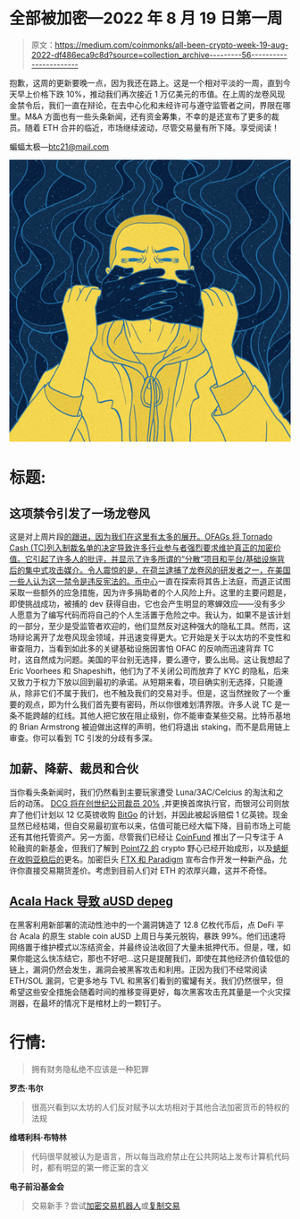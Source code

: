 # 全部被加密—2022 年 8 月 19 日第一周

> 原文：<https://medium.com/coinmonks/all-been-crypto-week-19-aug-2022-df486eca9c8d?source=collection_archive---------56----------------------->

抱歉，这周的更新要晚一点，因为我还在路上。这是一个相对平淡的一周，直到今天早上价格下跌 10%，推动我们再次接近 1 万亿美元的市值。在上周的龙卷风现金禁令后，我们一直在辩论，在去中心化和未经许可与遵守监管者之间，界限在哪里。M&A 方面也有一些头条新闻，还有资金筹集，不幸的是还宣布了更多的裁员。随着 ETH 合并的临近，市场继续波动，尽管交易量有所下降。享受阅读！

蝙蝠太极—[btc21@mail.com](mailto:btc21@mail.com)

![](img/5db562cfe35f60c8d0ccd107e2aa2923.png)

# 标题:

## 这项禁令引发了一场龙卷风

这是对上周片段[的跟进，因为我们在这里有太多的展开。OFAGs 将 Tornado Cash (TC)列入制裁名单的决定导致许多行业参与者强烈要求维护真正的加密价值。它引起了许多人的批评，并显示了许多所谓的“分散”项目和平台/基础设施背后的集中式攻击媒介。令人震惊的是，](/coinmonks/all-been-crypto-week-12-aug-2022-8bd3b0b7f3ee)[在荷兰逮捕了龙卷风的研发者之一，在美国一些人认为这一禁令是违反宪法的。](https://www.fiod.nl/arrest-of-suspected-developer-of-tornado-cash/)[币中心](https://www.coincenter.org/analysis-what-is-and-what-is-not-a-sanctionable-entity-in-the-tornado-cash-case/)一直在探索将其告上法庭，而[道](https://cointelegraph.com/news/tornado-cash-dao-goes-down-without-explanation-following-vote-on-treasury-funds)正试图采取一些额外的应急措施，因为许多捐助者的个人风险上升。这里的主要问题是，即使挑战成功，被捕的 dev 获得自由，它也会产生明显的寒蝉效应——没有多少人愿意为了编写代码而将自己的个人生活置于危险之中。我认为，如果不是该计划的一部分，至少是受监管者欢迎的，他们显然反对这种强大的隐私工具。然而，这场辩论离开了龙卷风现金领域，并迅速变得更大。它开始是关于以太坊的不变性和审查阻力，当看到如此多的关键基础设施因害怕 OFAC 的反响而迅速背弃 TC 时，这自然成为问题。美国的平台别无选择，要么遵守，要么出局。这让我想起了 Eric Voorhees 和 Shapeshift，他们为了不关闭公司而放弃了 KYC 的隐私，后来又致力于权力下放以回到最初的承诺。从短期来看，项目确实别无选择，只能遵从，除非它们不属于我们，也不触及我们的交易对手。但是，这当然挫败了一个重要的观点，即为什么我们首先要有密码，所以你很难划清界限。许多人说 TC 是一条不能跨越的红线。其他人把它放在阻止级别，你不能审查某些交易。比特币基地的 Brian Armstrong 被迫做出这样的声明，他们将退出 staking，而不是启用链上审查。你可以看到 TC 引发的分歧有多深。

## 加薪、降薪、裁员和合伙

当你看头条新闻时，我们仍然看到主要玩家遭受 Luna/3AC/Celcius 的淘汰和之后的动荡。 [DCG 将在创世纪公司裁员 20%](https://www.cnbc.com/2022/08/17/crypto-broker-genesis-slashes-20percent-of-workforce-and-announces-ceo-exit-.html) ,并更换首席执行官，而银河公司则放弃了他们计划以 12 亿英镑收购 [BitGo](https://www.forbes.com/sites/rosemariemiller/2022/08/17/galaxy-digital-bitgo-squabble-as-12-billion-crypto-deal-crumbles/) 的计划，并因此被起诉赔偿 1 亿英镑。现金显然已经枯竭，但自交易最初宣布以来，估值可能已经大幅下降，目前市场上可能还有其他托管资产。另一方面，尽管我们已经让 [CoinFund](https://www.axios.com/pro/fintech-deals/2022/08/17/coinfund-raises-300-million-crypto-fund) 推出了一只专注于 A 轮融资的新基金，但我们了解到 [Point72 的](https://www.coindesk.com/business/2022/08/12/point72s-steve-cohen-plans-crypto-asset-manager-report/) crypto 野心已经开始成形，以及[蜻蜓在收购亚稳后的](/dragonfly-research/re-introducing-dragonfly-f6a2deb7078a)更名。加密巨头 [FTX 和 Paradigm](https://help.ftx.com/hc/en-us/articles/7744740732308-FTX-partners-with-Paradigm-for-one-click-futures-spreads-trading) 宣布合作开发一种新产品，允许你直接交易期货差价。考虑到目前人们对 ETH 的浓厚兴趣，这并不奇怪。

## [Acala Hack 导致 aUSD depeg](https://cointelegraph.com/news/another-depeg-acala-trace-report-reveals-3b-ausd-erroneously-minted)

在黑客利用新部署的流动性池中的一个漏洞铸造了 12.8 亿枚代币后，点 DeFi 平台 Acala 的原生 stable coin aUSD 上周日与美元脱钩，暴跌 99%。他们迅速将网络置于维护模式以冻结资金，并最终设法收回了大量未抵押代币。但是，嘿，如果你能这么快冻结它，那也不好吧…这只是提醒我们，即使在其他经济价值较低的链上，漏洞仍然会发生，漏洞会被黑客攻击和利用。正因为我们不经常阅读 ETH/SOL 漏洞，它更多地与 TVL 和黑客们看到的蜜罐有关。我们仍然很早，但希望这些安全措施会随着时间的推移变得更好，每次黑客攻击充其量是一个火灾探测器，在最坏的情况下是棺材上的一颗钉子。

# **行情:**

> 拥有财务隐私绝不应该是一种犯罪

**罗杰·韦尔**

> 很高兴看到以太坊的人们反对赋予以太坊相对于其他合法加密货币的特权的法规

**维塔利科·布特林**

> 代码很早就被认为是语言，所以每当政府禁止在公共网站上发布计算机代码时，都有明显的第一修正案的含义

**电子前沿基金会**

> 交易新手？尝试[加密交易机器人](/coinmonks/crypto-trading-bot-c2ffce8acb2a)或[复制交易](/coinmonks/top-10-crypto-copy-trading-platforms-for-beginners-d0c37c7d698c)
